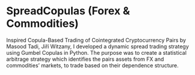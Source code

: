 # SpreadCopulas (Forex & Commodities)
Inspired Copula-Based Trading of Cointegrated Cryptocurrency Pairs by Masood Tadi, Jiří Witzany, I developed a dynamic spread trading strategy using Gumbel Copulas in Python. The purpose was to create a statistical arbitrage strategy which identifies the pairs assets from FX and commodities’ markets, to trade based on their dependence structure. 
